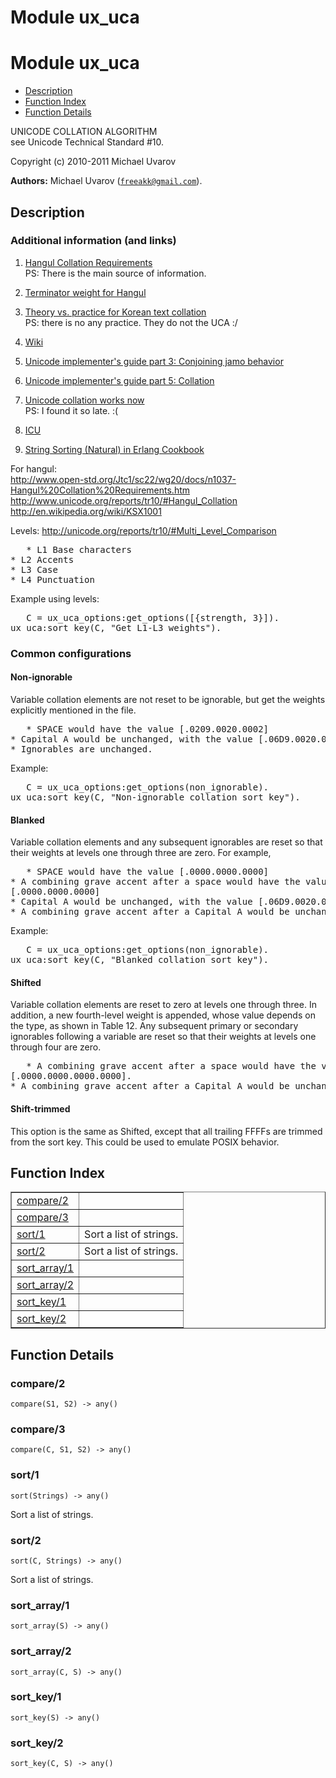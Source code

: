 Module ux_uca
=============


<h1>Module ux_uca</h1>

* [Description](#description)
* [Function Index](#index)
* [Function Details](#functions)


UNICODE COLLATION ALGORITHM        
see Unicode Technical Standard #10.



Copyright (c) 2010-2011 Michael Uvarov

__Authors:__ Michael Uvarov ([`freeakk@gmail.com`](mailto:freeakk@gmail.com)).

<h2><a name="description">Description</a></h2>





<h3><a name="Additional_information_(and_links)">Additional information (and links)</a></h3>





1. [Hangul Collation Requirements](http://www.open-std.org/jtc1/sc22/wg20/docs/n1037-Hangul%20Collation%20Requirements.htm)   
PS: There is the main source of information.



2. [Terminator weight for Hangul](http://code.activestate.com/lists/perl-unicode/2163/)



3. [Theory vs. practice for Korean text collation](http://blogs.msdn.com/b/michkap/archive/2005/02/25/380266.aspx)   
PS: there is no any practice. They do not the UCA :/



4. [Wiki](http://en.wikipedia.org/wiki/Unicode_collation_algorithm)



6. [Unicode implementer's guide part 3: Conjoining jamo behavior](http://useless-factor.blogspot.com/2007/08/unicode-implementers-guide-part-3.md)



7. [Unicode implementer's guide part 5: Collation](http://useless-factor.blogspot.com/2007/10/unicode-implementers-guide-part-5.md)



8. [Unicode collation works now](http://useless-factor.blogspot.com/2008/05/unicode-collation-works-now.md)   
PS: I found it so late. :(



9. [ICU](http://userguide.icu-project.org/collation/concepts)



10. [String Sorting (Natural) in Erlang Cookbook](http://trapexit.org/String_Sorting_%28Natural%29)




For hangul:   
http://www.open-std.org/Jtc1/sc22/wg20/docs/n1037-Hangul%20Collation%20Requirements.htm   
http://www.unicode.org/reports/tr10/#Hangul_Collation   
http://en.wikipedia.org/wiki/KSX1001


Levels: http://unicode.org/reports/tr10/#Multi_Level_Comparison
<pre>   * L1 Base characters
* L2 Accents
* L3 Case
* L4 Punctuation</pre>

Example using levels:
<pre>   C = ux_uca_options:get_options([{strength, 3}]).
ux_uca:sort_key(C, "Get L1-L3 weights").</pre>




<h3><a name="Common_configurations">Common configurations</a></h3>





<h4><a name="Non-ignorable">Non-ignorable</a></h4>


Variable collation elements are not reset to be ignorable, but
get the weights explicitly mentioned in the file.
<pre>   * SPACE would have the value [.0209.0020.0002]
* Capital A would be unchanged, with the value [.06D9.0020.0008]
* Ignorables are unchanged.</pre>

Example:
<pre>   C = ux_uca_options:get_options(non_ignorable).
ux_uca:sort_key(C, "Non-ignorable collation sort key").</pre>




<h4><a name="Blanked">Blanked</a></h4>


Variable collation elements and any subsequent ignorables
are reset so that their weights at levels one through three are zero.
For example,
<pre>   * SPACE would have the value [.0000.0000.0000]
* A combining grave accent after a space would have the value
[.0000.0000.0000]
* Capital A would be unchanged, with the value [.06D9.0020.0008]
* A combining grave accent after a Capital A would be unchanged</pre>

Example:
<pre>   C = ux_uca_options:get_options(non_ignorable).
ux_uca:sort_key(C, "Blanked collation sort key").</pre>




<h4><a name="Shifted">Shifted</a></h4>


Variable collation elements are reset to zero at levels one through
three. In addition, a new fourth-level weight is appended, whose value
depends on the type, as shown in Table 12.
Any subsequent primary or secondary ignorables following a variable are reset
so that their weights at levels one through four are zero.
<pre>   * A combining grave accent after a space would have the value
[.0000.0000.0000.0000].
* A combining grave accent after a Capital A would be unchanged.</pre>




<h4><a name="Shift-trimmed">Shift-trimmed</a></h4>


This option is the same as Shifted, except that all trailing
FFFFs are trimmed from the sort key.
This could be used to emulate POSIX behavior.


<h2><a name="index">Function Index</a></h2>



<table width="100%" border="1" cellspacing="0" cellpadding="2" summary="function index"><tr><td valign="top"><a href="#compare-2">compare/2</a></td><td></td></tr><tr><td valign="top"><a href="#compare-3">compare/3</a></td><td></td></tr><tr><td valign="top"><a href="#sort-1">sort/1</a></td><td>Sort a list of strings.</td></tr><tr><td valign="top"><a href="#sort-2">sort/2</a></td><td>Sort a list of strings.</td></tr><tr><td valign="top"><a href="#sort_array-1">sort_array/1</a></td><td></td></tr><tr><td valign="top"><a href="#sort_array-2">sort_array/2</a></td><td></td></tr><tr><td valign="top"><a href="#sort_key-1">sort_key/1</a></td><td></td></tr><tr><td valign="top"><a href="#sort_key-2">sort_key/2</a></td><td></td></tr></table>




<h2><a name="functions">Function Details</a></h2>


<a name="compare-2"></a>

<h3>compare/2</h3>





`compare(S1, S2) -> any()`

<a name="compare-3"></a>

<h3>compare/3</h3>





`compare(C, S1, S2) -> any()`

<a name="sort-1"></a>

<h3>sort/1</h3>





`sort(Strings) -> any()`



Sort a list of strings.<a name="sort-2"></a>

<h3>sort/2</h3>





`sort(C, Strings) -> any()`



Sort a list of strings.<a name="sort_array-1"></a>

<h3>sort_array/1</h3>





`sort_array(S) -> any()`

<a name="sort_array-2"></a>

<h3>sort_array/2</h3>





`sort_array(C, S) -> any()`

<a name="sort_key-1"></a>

<h3>sort_key/1</h3>





`sort_key(S) -> any()`

<a name="sort_key-2"></a>

<h3>sort_key/2</h3>





`sort_key(C, S) -> any()`


